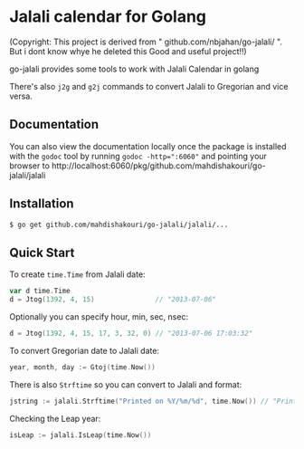 Jalali calendar for Golang
=======
(Copyright: This project is derived from " github.com/nbjahan/go-jalali/ ". But i dont know whye he deleted this Good and useful project!!)


go-jalali provides some tools to work with Jalali Calendar in golang

There's also `j2g` and `g2j` commands to convert Jalali to Gregorian and vice versa.

## Documentation
You can also view the documentation locally once the package is installed with
the `godoc` tool by running `godoc -http=":6060"` and pointing your browser to
http://localhost:6060/pkg/github.com/mahdishakouri/go-jalali/jalali

## Installation

```bash
$ go get github.com/mahdishakouri/go-jalali/jalali/...
```

## Quick Start

To create `time.Time` from Jalali date:

```Go
var d time.Time
d = Jtog(1392, 4, 15)               // "2013-07-06"
```

Optionally you can specify hour, min, sec, nsec:

```Go
d = Jtog(1392, 4, 15, 17, 3, 32, 0) // "2013-07-06 17:03:32"
```

To convert Gregorian date to Jalali date:

```Go
year, month, day := Gtoj(time.Now())
```

There is also `Strftime` so you can convert to Jalali and format:

```Go
jstring := jalali.Strftime("Printed on %Y/%m/%d", time.Now()) // "Printed on 1392/04/02"
```

Checking the Leap year:

```Go
isLeap := jalali.IsLeap(time.Now())
```
